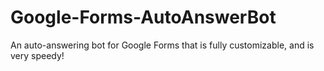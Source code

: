 # Google-Forms-AutoAnswerBot
An auto-answering bot for Google Forms that is fully customizable, and is very speedy!
